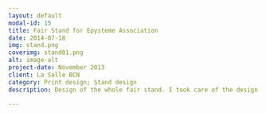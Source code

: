 ```yaml
---
layout: default
modal-id: 15
title: Fair Stand for Epysteme Association
date: 2014-07-18
img: stand.png
coverimg: stand01.png
alt: image-alt
project-date: November 2013
client: La Salle BCN
category: Print design; Stand design
description: Design of the whole fair stand. I took care of the design and distribution of the elements of the stand (see figure below)<br><img src="/img/portfolio/stand02.png" class="img-responsive img-centered"><br>I was also responsible for the design of the printed panflets and magazines that were distributed to the visitors.<br><img src="/img/portfolio/stand03.png" class="img-responsive img-centered"><br><img src="/img/portfolio/stand04.png" class="img-responsive img-centered"><br><img src="/img/portfolio/stand05.png" class="img-responsive img-centered">

---
```

